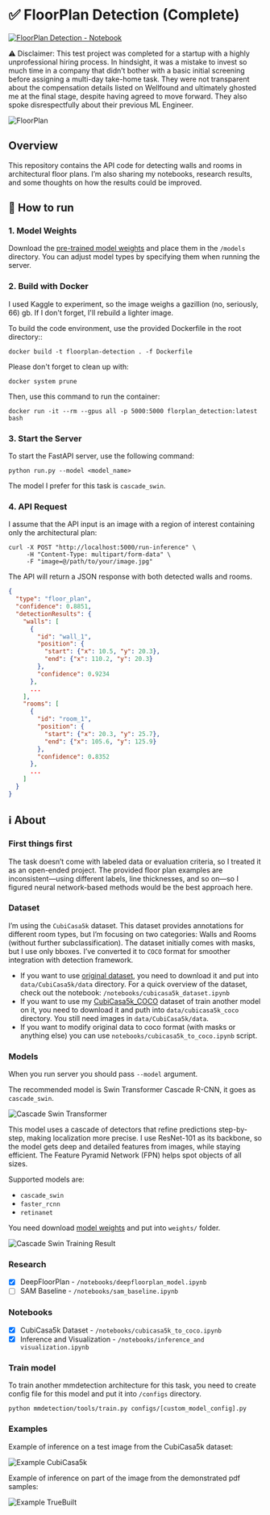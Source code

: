 # ✅ FloorPlan Detection (Complete)


[![FloorPlan Detection - Notebook](https://img.shields.io/static/v1?label=FloorPlan+Detection&message=Notebook&color=2ea44f&logo=kaggle)](https://www.kaggle.com/code/qmarva/cubicasa5k-swin-transformer-mmdetection)

⚠️ Disclaimer: This test project was completed for a startup with a highly unprofessional hiring process. In hindsight, it was a mistake to invest so much time in a company that didn’t bother with a basic initial screening before assigning a multi-day take-home task. They were not transparent about the compensation details listed on Wellfound and ultimately ghosted me at the final stage, despite having agreed to move forward. They also spoke disrespectfully about their previous ML Engineer.

![FloorPlan](examples/image.png)

## Overview

This repository contains the API code for detecting walls and rooms in architectural floor plans. 
I’m also sharing my notebooks, research results, and some thoughts on how the results could be improved.

## 🚀 How to run

### 1. Model Weights
Download the  [pre-trained model weights](https://drive.google.com/drive/folders/1MgW3Qo-8K4OrHi4ebvYd-81cTqQxwLgz?usp=sharing) and place them in the `/models` directory. You can adjust model types by specifying them when running the server.

### 2. Build with Docker
I used Kaggle to experiment, so the image weighs a gazillion (no, seriously, 66) gb. If I don't forget, I'll rebuild a lighter image.

To build the code environment, use the provided Dockerfile in the root directory::

`docker build -t floorplan-detection . -f Dockerfile`

Please don't forget to clean up with:

`docker system prune`

Then, use this command to run the container:

`docker run -it --rm --gpus all -p 5000:5000 florplan_detection:latest bash`

### 3. Start the Server
To start the FastAPI server, use the following command:

`python run.py --model <model_name>`

The model I prefer for this task is `cascade_swin`.

### 4. API Request

I assume that the API input is an image with a region of interest containing only the architectural plan:

```shell
curl -X POST "http://localhost:5000/run-inference" \
     -H "Content-Type: multipart/form-data" \
     -F "image=@/path/to/your/image.jpg"
```

The API will return a JSON response with both detected walls and rooms.

```json
{
  "type": "floor_plan",
  "confidence": 0.8851,
  "detectionResults": {
    "walls": [
      {
        "id": "wall_1",
        "position": {
          "start": {"x": 10.5, "y": 20.3},
          "end": {"x": 110.2, "y": 20.3}
        },
        "confidence": 0.9234
      },
      ...
    ],
    "rooms": [
      {
        "id": "room_1",
        "position": {
          "start": {"x": 20.3, "y": 25.7},
          "end": {"x": 105.6, "y": 125.9}
        },
        "confidence": 0.8352
      },
      ...
    ]
  }
}
```

## ℹ️ About

### First things first
The task doesn’t come with labeled data or evaluation criteria, so I treated it as an open-ended project. The provided floor plan examples are inconsistent—using different labels, line thicknesses, and so on—so I figured neural network-based methods would be the best approach here.

### Dataset
I’m using the `CubiCasa5k` dataset. This dataset provides annotations for different room types, but I’m focusing on two categories: Walls and Rooms (without further subclassification). The dataset initially comes with masks, but I use only bboxes. I’ve converted it to `COCO` format for smoother integration with detection framework. 

- If you want to use [original dataset](https://zenodo.org/records/2613548), you need to download it and put into `data/CubiCasa5k/data` directory. For a quick overview of the dataset, check out the notebook: `/notebooks/cubicasa5k_dataset.ipynb`
- If you want to use my [CubiCasa5k_COCO](https://drive.google.com/drive/folders/1hKRWrP-ZKk6ZHrjHOSRSxPe_r_kMd8uh?usp=sharing) dataset of train another model on it, you need to download it and puth into `data/cubicasa5k_coco` directory. You still need images in `data/CubiCasa5k/data`.
- If you want to modify original data to coco format (with masks or anything else) you can use `notebooks/cubicasa5k_to_coco.ipynb` script.

### Models

When you run server you should pass `--model` argument. 

The recommended model is Swin Transformer Cascade R-CNN, it goes as `cascade_swin`. 

![Cascade Swin Transformer](examples/swin_transformer.png)

This model uses a cascade of detectors that refine predictions step-by-step, making localization more precise. I use ResNet-101 as its backbone, so the model gets deep and detailed features from images, while staying efficient. The Feature Pyramid Network (FPN) helps spot objects of all sizes.

Supported models are:
- `cascade_swin`
- `faster_rcnn`
- `retinanet`

You need download [model weights](https://drive.google.com/drive/folders/1MgW3Qo-8K4OrHi4ebvYd-81cTqQxwLgz?usp=sharing) and put into `weights/` folder.

![Cascade Swin Training Result](examples/training_results.png)

### Research

- [x] DeepFloorPlan - `/notebooks/deepfloorplan_model.ipynb`
- [ ] SAM Baseline - `/notebooks/sam_baseline.ipynb`

### Notebooks

- [x] CubiCasa5k Dataset - `/notebooks/cubicasa5k_to_coco.ipynb`
- [x] Inference and Visualization - `/notebooks/inference_and visualization.ipynb`

### Train model

To train another mmdetection architecture for this task, you need to create config file for this model and put it into `/configs` directory.

```shell
python mmdetection/tools/train.py configs/[custom_model_config].py
```

### Examples

Example of inference on a test image from the CubiCasa5k dataset:

![Example CubiCasa5k](examples/example_cubicasa5k.png)

Example of inference on part of the image from the demonstrated pdf samples:

![Example TrueBuilt](examples/example_truebuilt.png)
